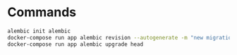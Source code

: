 # Commands 

```bash 
alembic init alembic 
docker-compose run app alembic revision --autogenerate -m "new migration" 
docker-compose run app alembic upgrade head 
``` 

